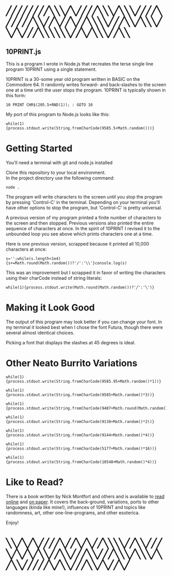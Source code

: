 # ╱╱╱╱╱╱╱╱╲╲╲╱╲╱╱╱╱╲╲╲╱╲╲╲╱╱╱╱╲╱╱╱╱╱╲╲╱╱╲╱╱╲╱╱╲╲╲╲╱╱╱╲╲╱╲╲╲╱╲╱╲╱╱╱╲╲╲╲╲╲╱╱╲╱╲╲╲╱╱╲╲

## 10PRINT.js
This is a program I wrote in Node.js that recreates the terse single line
program 10PRINT using a single statement.

10PRINT is a 30-some year old program written in BASIC on the Commodore 64.  It
randomly writes forward- and back-slashes to the screen one at a time until the
user stops the program.  10PRINT is typically shown in this form:

```
10 PRINT CHR$(205.5+RND(1)); : GOTO 10
```

My port of this program to Node.js looks like this:

```
while(1){process.stdout.write(String.fromCharCode(9585.5+Math.random()))}
```

# Getting Started
You'll need a terminal with git and node.js installed

Clone this repository to your local environment.  
In the project directory use the following command:

```
node .
```

The program will write characters to the screen until you stop the program by
pressing 'Control-C' in the terminal.  Depending on your terminal you'll have
other options to stop the program, but 'Control-C' is pretty universal.

A previous version of my program printed a finite number of characters to the
screen and then stopped.  Previous versions also printed the entire sequence
of characters at once.  In the spirit of 10PRINT I revised it to the unbounded
loop you see above which prints characters one at a time.

Here is one previous version, scrapped because it printed all 10,000 characters
at once:

```
s='';while(s.length<1e4){s+=Math.round(Math.random())?'/':'\\'}console.log(s)
```

This was an improvement but I scrapped it in favor of writing the characters
using their charCode instead of string literals:

```
while(1){process.stdout.write(Math.round(Math.random())?'╱':'╲')}
```

# Making it Look Good
The output of this program may look better if you can change your font.  In
my terminal it looked best when I chose the font Futura, though there were
several almost identical choices.

Picking a font that displays the slashes at 45 degrees is ideal.

# Other Neato Burrito Variations

```
while(1){process.stdout.write(String.fromCharCode(9585.95+Math.random()*1))}
```

```
while(1){process.stdout.write(String.fromCharCode(9585+Math.random()*3))}
```

```
while(1){process.stdout.write(String.fromCharCode(9487+Math.round(Math.random()*56)))}
```

```
while(1){process.stdout.write(String.fromCharCode(9138+Math.random()*2))}
```

```
while(1){process.stdout.write(String.fromCharCode(9144+Math.random()*4))}
```

```
while(1){process.stdout.write(String.fromCharCode(5177+Math.random()*16))}
```

```
while(1){process.stdout.write(String.fromCharCode(10548+Math.random()*4))}
```



# Like to Read?
There is a book written by Nick Montfort and others and is available to [read online](http://nickm.com/trope_tank/10_PRINT_121114.pdf) and [on paper](https://www.amazon.com/dp/B00C9K9OE2/).  It covers the back-ground, variations, ports to other languages (kinda like mine!), influences of 10PRINT and topics like randomness, art, other one-line-programs, and other esoterica.

Enjoy!

# ╲╲╱╲╱╲╱╱╱╱╲╱╱╲╱╲╱╱╲╲╲╲╱╱╲╲╱╱╱╲╱╲╱╲╱╲╲╱╱╲╲╱╱╱╲╲╱╱╱╲╲╲╱╲╲╲╱╲╱╲╲╱╱╱╱╱╲╱╲╲╱╱╱╲╲╱╲╱╱╲╱
